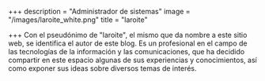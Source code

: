 +++
description = "Administrador de sistemas"
image = "/images/laroite_white.png"
title = "laroite"

+++
Con el pseudónimo de "laroite", el mismo que da nombre a este sitio web, se identifica el autor de este blog. Es un profesional en el campo de las tecnologías de la información y las comunicaciones, que ha decidido compartir en este espacio algunas de sus experiencias y conocimientos, así como exponer sus ideas sobre diversos temas de interés.